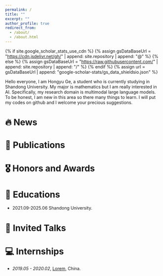 ```yaml
---
permalink: /
title: ""
excerpt: ""
author_profile: true
redirect_from: 
  - /about/
  - /about.html
---
```


{% if site.google_scholar_stats_use_cdn %}
{% assign gsDataBaseUrl = "https://cdn.jsdelivr.net/gh/" | append: site.repository | append: "@" %}
{% else %}
{% assign gsDataBaseUrl = "https://raw.githubusercontent.com/" | append: site.repository | append: "/" %}
{% endif %}
{% assign url = gsDataBaseUrl | append: "google-scholar-stats/gs_data_shieldsio.json" %}

<span class='anchor' id='about-me'></span>

Hello everyone, I am Hongyu Ge, a student who is currently studying in Shandong University. My major is mathematics but I am really interested in AI. Specifically, my research domain is multimodal large language models. To be honest, I am new in this area so there many things to learn. I will put my codes on github and I welcome your precious suggestions.



# 🔥 News


# 📝 Publications 



# 🎖 Honors and Awards


# 📖 Educations
- 2021.09-2025.06 Shandong University.

# 💬 Invited Talks


# 💻 Internships
- *2019.05 - 2020.02*, [Lorem](https://github.com/), China.